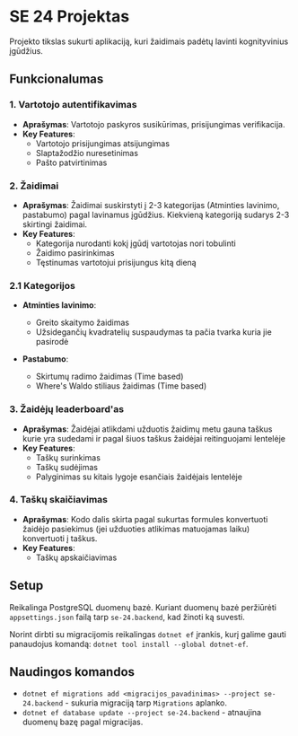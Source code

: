 # SE 24 Projektas

Projekto tikslas sukurti aplikaciją, kuri žaidimais padėtų lavinti kognityvinius įgūdžius.

## Funkcionalumas

### 1. **Vartotojo autentifikavimas**
   - **Aprašymas**: Vartotojo paskyros susikūrimas, prisijungimas verifikacija.
   - **Key Features**:
     - Vartotojo prisijungimas atsijungimas
     - Slaptažodžio nuresetinimas
     - Pašto patvirtinimas


### 2. **Žaidimai**
   - **Aprašymas**: Žaidimai suskirstyti į 2-3 kategorijas (Atminties lavinimo, pastabumo) pagal lavinamus įgūdžius. Kiekvieną kategoriją sudarys 2-3 skirtingi žaidimai.
   - **Key Features**:
     - Kategorija nurodanti kokį įgūdį vartotojas nori tobulinti
     - Žaidimo pasirinkimas
     - Tęstinumas vartotojui prisijungus kitą dieną

### 2.1 **Kategorijos**
   - **Atminties lavinimo**:
     - Greito skaitymo žaidimas
     - Užsidegančių kvadratelių suspaudymas ta pačia tvarka kuria jie pasirodė
     
   - **Pastabumo**:
     - Skirtumų radimo žaidimas (Time based)
     - Where's Waldo stiliaus žaidimas (Time based)
     

### 3. **Žaidėjų leaderboard'as**
   - **Aprašymas**: Žaidėjai atlikdami užduotis žaidimų metu gauna taškus kurie yra sudedami ir pagal šiuos taškus žaidėjai reitinguojami lentelėje
   - **Key Features**:
     - Taškų surinkimas
     - Taškų sudėjimas
     - Palyginimas su kitais lygoje esančiais žaidėjais lentelėje

### 4. **Taškų skaičiavimas**
   - **Aprašymas**: Kodo dalis skirta pagal sukurtas formules konvertuoti žaidėjo pasiekimus (jei užduoties atlikimas matuojamas laiku) konvertuoti į taškus.
   - **Key Features**:
     - Taškų apskaičiavimas

## Setup

Reikalinga PostgreSQL duomenų bazė. Kuriant duomenų bazė peržiūrėti `appsettings.json` failą tarp `se-24.backend`, kad žinoti ką suvesti.

Norint dirbti su migracijomis reikalingas `dotnet ef` įrankis, kurį galime gauti panaudojus komandą: `dotnet tool install --global dotnet-ef`.

## Naudingos komandos

- `dotnet ef migrations add <migracijos_pavadinimas> --project se-24.backend` - sukuria migraciją tarp `Migrations` aplanko.
- `dotnet ef database update --project se-24.backend` - atnaujina duomenų bazę pagal migracijas.
